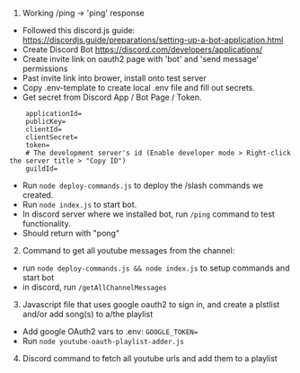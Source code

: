 1. Working /ping -> 'ping' response
- Followed this discord.js guide: https://discordjs.guide/preparations/setting-up-a-bot-application.html
- Create Discord Bot https://discord.com/developers/applications/
- Create invite link on oauth2 page with 'bot' and 'send message' permissions
- Past invite link into brower, install onto test server
- Copy .env-template to create local .env file and fill out secrets.
- Get secret from Discord App / Bot Page / Token.
```
    applicationId=
    publicKey=
    clientId=
    clientSecret=
    token=
    # The development server's id (Enable developer mode > Right-click the server title > "Copy ID")
    guildId=
```
- Run `node deploy-commands.js` to deploy the /slash commands we created.
- Run `node index.js` to start bot.
- In discord server where we installed bot, run `/ping` command to test functionality.
- Should return with "pong"

2. Command to get all youtube messages from the channel: 
- run ` node deploy-commands.js && node index.js ` to setup commands and start bot
- in discord, run `/getAllChannelMessages`

3. Javascript file that uses google oauth2 to sign in, and create a plstlist and/or add song(s) to a/the playlist
- Add google OAuth2 vars to .env: `GOOGLE_TOKEN=`
- Run `node youtube-oauth-playlist-adder.js`

4. Discord command to fetch all youtube urls and add them to a playlist